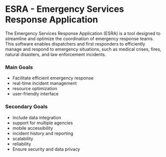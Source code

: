 # ESRA - Emergency Services Response Application
The Emergency Services Response Application (ESRA) is a tool designed to streamline and optimize the coordination of emergency response teams. This software enables dispatchers and first responders to efficiently manage and respond to emergency situations, such as medical crises, fires, natural disasters, and law enforcement incidents.

### Main Goals
- Facilitate efficient emergency response
- real-time incident management
- resource optimization
- user-friendly interface
### Secondary Goals
- Include data integration
- support for multiple agencies
- mobile accessibility
- incident history and reporting
- scalability
- reliability
- Ensure security and data privacy
